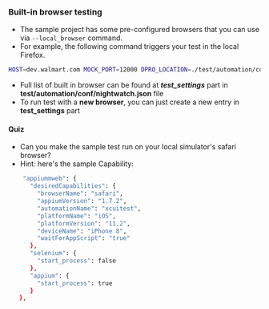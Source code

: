 ### Built-in browser testing

- The sample project has some pre-configured browsers that you can use via `--local_browser` command. 
- For example, the following command triggers your test in the local Firefox.
```bash
HOST=dev.walmart.com MOCK_PORT=12000 DPRO_LOCATION=./test/automation/conf/data ./node_modules/.bin/magellan --nightwatch_config ./test/automation/conf/nightwatch.json --config ./test/automation/magellan.json --local_browser firefox
```
- Full list of built in browser can be found at ***test_settings*** part in **test/automation/conf/nightwatch.json** file
- To run test with a **new browser**, you can just create a new entry in **test_settings** part

#### Quiz
- Can you make the sample test run on your local simulator's safari browser?
- Hint: here's the sample Capability:
```bash
    "appiummweb": {
      "desiredCapabilities": {
        "browserName": "safari",
        "appiumVersion": "1.7.2",
        "automationName": "xcuitest",
        "platformName": "iOS",
        "platformVersion": "11.2",
        "deviceName": "iPhone 8",
        "waitForAppScript": "true"
      },
      "selenium": {
        "start_process": false
      },
      "appium": {
        "start_process": true
      }
   },
```